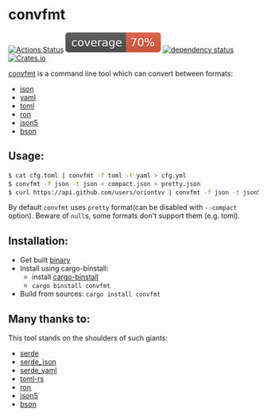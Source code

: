 # convfmt
[![Actions Status](https://github.com/oriontvv/convfmt/workflows/CI/badge.svg)](https://github.com/oriontvv/convfmt/actions) [![Coverage badge](https://raw.githubusercontent.com/oriontvv/convfmt/coverage/htmlcov/badges/flat.svg)](https://htmlpreview.github.io/?https://github.com/oriontvv/convfmt/coverage/htmlcov/index.html) [![dependency status](https://deps.rs/repo/github/oriontvv/convfmt/status.svg)](https://deps.rs/repo/github/oriontvv/convfmt) [![Crates.io](https://img.shields.io/crates/v/convfmt.svg)](https://crates.io/crates/convfmt)


[convfmt](https://github.com/oriontvv/convfmt) is a command line tool which can convert between formats:
* [json](https://en.wikipedia.org/wiki/JSON)
* [yaml](https://en.wikipedia.org/wiki/YAML)
* [toml](https://en.wikipedia.org/wiki/TOML)
* [ron](https://github.com/ron-rs/ron)
* [json5](https://en.wikipedia.org/wiki/JSON5)
* [bson](https://en.wikipedia.org/wiki/BSON)

## Usage:

```bash
$ cat cfg.toml | convfmt -f toml -t yaml > cfg.yml
$ convfmt -f json -t json < compact.json > pretty.json
$ curl https://api.github.com/users/oriontvv | convfmt -f json -t json5 > api.json5
```

By default `convfmt` uses `pretty` format(can be disabled with `--compact` option).
Beware of `null`s, some formats don't support them (e.g. toml).

## Installation:
* Get built [binary](https://github.com/oriontvv/convfmt/releases)
* Install using cargo-binstall:
    * install [cargo-binstall](https://github.com/cargo-bins/cargo-binstall?tab=readme-ov-file#installation)
    * `cargo binstall convfmt`
* Build from sources: `cargo install convfmt`

## Many thanks to:
This tool stands on the shoulders of such giants:
* [serde](https://crates.io/crates/serde)
* [serde_json](https://crates.io/crates/serde_json)
* [serde_yaml](https://crates.io/crates/serde_yaml)
* [toml-rs](https://crates.io/crates/toml)
* [ron](https://crates.io/crates/ron)
* [json5](https://crates.io/crates/json5)
* [bson](https://crates.io/crates/bson)
